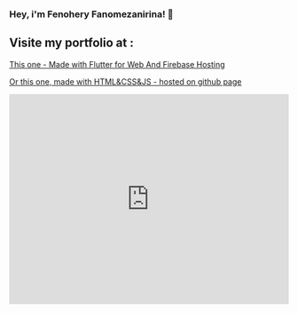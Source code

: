 ### Hey, i'm Fenohery Fanomezanirina! 👋

## Visite my portfolio at :

<a href="https://fenohery-portfolio.web.app">This one - Made with Flutter for Web And Firebase Hosting</a>

<a href="https://fenoh3ry.github.io">Or this one, made with HTML&CSS&JS - hosted on github page</a>
<div style="width:100%;height:0;padding-bottom:75%;position:relative;"><iframe src="https://giphy.com/embed/OkJat1YNdoD3W" width="100%" height="100%" style="position:absolute" frameBorder="0" class="giphy-embed" allowFullScreen></iframe></div>
